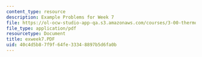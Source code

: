 ```yaml
---
content_type: resource
description: Example Problems for Week 7
file: https://ol-ocw-studio-app-qa.s3.amazonaws.com/courses/3-00-thermodynamics-of-materials-fall-2002/40c4d5b87f9f64fe33348897b5d6fa0b_exweek7.PDF
file_type: application/pdf
resourcetype: Document
title: exweek7.PDF
uid: 40c4d5b8-7f9f-64fe-3334-8897b5d6fa0b
---
```

